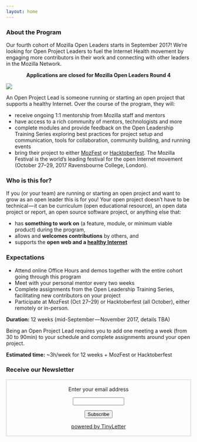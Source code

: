 ```yaml
---
layout: home
---
```


### About the Program

Our fourth cohort of Mozilla Open Leaders starts in September 2017! We’re looking for Open Project Leaders to fuel the Internet Health movement by engaging more contributors in their work and connecting with other leaders in the Mozilla Network.

<div class="home-card"><center><b>Applications are closed for Mozilla Open Leaders Round 4</b></center></div>

![](/leadership-training/img/mozfest.jpeg)

An Open Project Lead is someone running or starting an open project that supports a healthy Internet. Over the course of the program, they will:

* receive ongoing 1:1 mentorship from Mozilla staff and mentors
* have access to a rich community of mentors, technologists and more
* complete modules and provide feedback on the Open Leadership Training Series exploring best practices for project setup and communication, tools for collaboration, community building, and running events
* bring their project to either [MozFest](http://mozillafestival.org/) or [Hacktoberfest](https://hacktoberfest.digitalocean.com/#details). The Mozilla Festival is the world’s leading festival for the open Internet movement (October 27–29, 2017 Ravensbourne College, London).

### Who is this for?
If you (or your team) are running or starting an open project and want to grow as an open leader this is for you! Your open project doesn’t have to be technical — it can be curriculum (open educational resource), an open data project or report, an open source software project, or anything else that:

* has **something to work on** (a feature, module, or minimum viable product) during the program,
* allows and **welcomes contributions** by others, and
* supports the **open web and a [healthy Internet](https://internethealthreport.org/v01/)**

### Expectations
* Attend online Office Hours and demos together with the entire cohort going through this program
* Meet with your personal mentor every two weeks
* Complete assignments from the Open Leadership Training Series, facilitating new contributors on your project
* Participate at MozFest (Oct 27–29) or Hacktoberfest (all October), either remotely or in-person.

**Duration:** 12 weeks (mid-September — November 2017, details TBA)

Being an Open Project Lead requires you to add one meeting a week (from 30 to 90min) to your schedule and complete assignments around your open project.

**Estimated time:** ~3h/week for 12 weeks + MozFest or Hacktoberfest

### Receive our Newsletter

 <form style="border:1px solid #ccc;padding:3px;text-align:center;" action="https://tinyletter.com/MozOpenLeaders" method="post" target="popupwindow" onsubmit="window.open('https://tinyletter.com/MozOpenLeaders', 'popupwindow', 'scrollbars=yes,width=800,height=600');return true"><p><label for="tlemail">Enter your email address</label></p><p><input type="text" style="width:140px" name="email" id="tlemail" /></p><input type="hidden" value="1" name="embed"/><input type="submit" value="Subscribe" /><p><a href="https://tinyletter.com" target="_blank">powered by TinyLetter</a></p></form>
